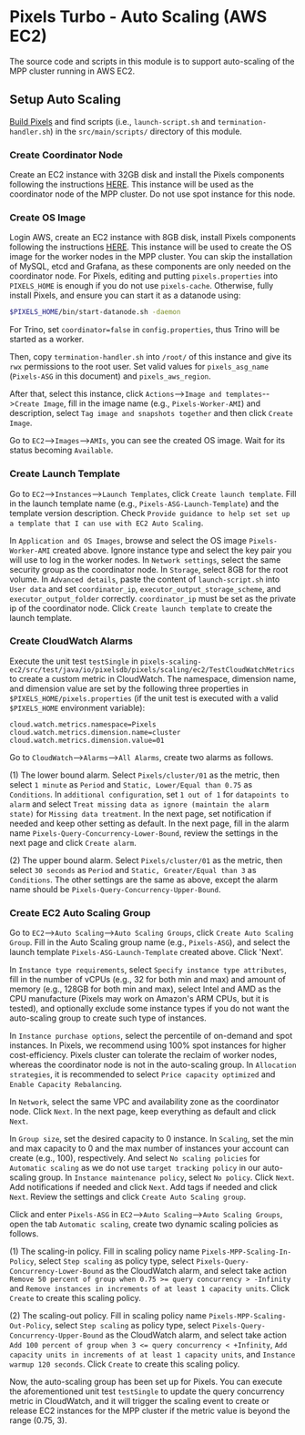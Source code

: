 # Pixels Turbo - Auto Scaling (AWS EC2)

The source code and scripts in this module is to support auto-scaling of the MPP cluster running in AWS EC2.

## Setup Auto Scaling

[Build Pixels](../../README.md#build-pixels) and find scripts (i.e., `launch-script.sh` and `termination-handler.sh`) 
in the `src/main/scripts/` directory of this module.

### Create Coordinator Node

Create an EC2 instance with 32GB disk and install the Pixels components following the instructions [HERE](../../docs/INSTALL.md).
This instance will be used as the coordinator node of the MPP cluster.
Do not use spot instance for this node.

### Create OS Image

Login AWS, create an EC2 instance with 8GB disk, install Pixels components following the instructions [HERE](../../docs/INSTALL.md).
This instance will be used to create the OS image for the worker nodes in the MPP cluster.
You can skip the installation of MySQL, etcd and Grafana, as these components are only needed on the coordinator node.
For Pixels, editing and putting `pixels.properties` into `PIXELS_HOME` is enough if you do not use `pixels-cache`.
Otherwise, fully install Pixels, and ensure you can start it as a datanode using:
```bash
$PIXELS_HOME/bin/start-datanode.sh -daemon
```
For Trino, set `coordinator=false` in `config.properties`, thus Trino will be started as a worker.

Then, copy `termination-handler.sh` into `/root/` of this instance and give its `rwx` permissions to the root user.
Set valid values for `pixels_asg_name` (`Pixels-ASG` in this document) and `pixels_aws_region`.

After that, select this instance, click `Actions`-->`Image and templates`-->`Create Image`, fill in the image name (e.g., `Pixels-Worker-AMI`) and description, 
select `Tag image and snapshots together` and then click `Create Image`.

Go to `EC2`-->`Images`-->`AMIs`, you can see the created OS image. Wait for its status becoming `Available`.

### Create Launch Template

Go to `EC2`-->`Instances`-->`Launch Templates`, click `Create launch template`.
Fill in the launch template name (e.g., `Pixels-ASG-Launch-Template`) and the template version description.
Check `Provide guidance to help set set up a template that I can use with EC2 Auto Scaling`.

In `Application and OS Images`, browse and select the OS image `Pixels-Worker-AMI` created above.
Ignore instance type and select the key pair you will use to log in the worker nodes.
In `Network settings`, select the same security group as the coordinator node.
In `Storage`, select 8GB for the root volume.
In `Advanced details`, paste the content of `launch-script.sh` into `User data` and set `coordinator_ip`, 
`executor_output_storage_scheme`, and `executor_output_folder` correctly.
`coordinator_ip` must be set as the private ip of the coordinator node.
Click `Create launch template` to create the launch template.

### Create CloudWatch Alarms

Execute the unit test `testSingle` in `pixels-scaling-ec2/src/test/java/io/pixelsdb/pixels/scaling/ec2/TestCloudWatchMetrics`
to create a custom metric in CloudWatch. The namespace, dimension name, and dimension value are set by the following three
properties in `$PIXELS_HOME/pixels.properties` (if the unit test is executed with a valid `$PIXELS_HOME` environment variable):
```properties
cloud.watch.metrics.namespace=Pixels
cloud.watch.metrics.dimension.name=cluster
cloud.watch.metrics.dimension.value=01
```
Go to `CloudWatch`-->`Alarms`-->`All Alarms`, create two alarms as follows.

(1) The lower bound alarm. Select `Pixels/cluster/01` as the metric, then select `1 minute` as `Period` and 
`Static, Lower/Equal than 0.75` as `Conditions`. In `additional configuration`, set `1 out of 1` for `datapoints to alarm` and select
`Treat missing data as ignore (maintain the alarm state)` for `Missing data treatment`. In the next page, set notification if needed
and keep other setting as default. In the next page, fill in the alarm name `Pixels-Query-Concurrency-Lower-Bound`, review the settings
in the next page and click `Create alarm`.

(2) The upper bound alarm. Select `Pixels/cluster/01` as the metric, then select `30 seconds` as `Period` and
`Static, Greater/Equal than 3` as `Conditions`. The other settings are the same as above, except the alarm name should be
`Pixels-Query-Concurrency-Upper-Bound`.

### Create EC2 Auto Scaling Group

Go to `EC2`-->`Auto Scaling`-->`Auto Scaling Groups`, click `Create Auto Scaling Group`.
Fill in the Auto Scaling group name (e.g., `Pixels-ASG`), and select the launch template `Pixels-ASG-Launch-Template` created above. 
Click 'Next'.

In `Instance type requirements`, select `Specify instance type attributes`, fill in the number of vCPUs 
(e.g., 32 for both min and max) and amount of memory (e.g., 128GB for both min and max), select Intel and AMD as the CPU manufacture 
(Pixels may work on Amazon's ARM CPUs, but it is tested),
and optionally exclude some instance types if you do not want the auto-scaling group to create such type of instances.

In `Instance purchase options`, select the percentile of on-demand and spot instances. 
In Pixels, we recommend using 100% spot instances for higher cost-efficiency. 
Pixels cluster can tolerate the reclaim of worker nodes, whereas the coordinator node is not in the auto-scaling group.
In `Allocation strategies`, it is recommended to select `Price capacity optimized` and `Enable Capacity Rebalancing`.

In `Network`, select the same VPC and availability zone as the coordinator node. Click `Next`.
In the next page, keep everything as default and click `Next`.

In `Group size`, set the desired capacity to 0 instance.
In `Scaling`, set the min and max capacity to 0 and the max number of instances your account can create (e.g., 100), respectively.
And select `No scaling policies` for `Automatic scaling` as we do not use `target tracking policy` in our auto-scaling group.
In `Instance maintenance policy`, select `No policy`. Click `Next`. Add notifications if needed and click `Next`.
Add tags if needed and click `Next`. Review the settings and click `Create Auto Scaling group`.

Click and enter `Pixels-ASG` in `EC2`-->`Auto Scaling`-->`Auto Scaling Groups`, open the tab `Automatic scaling`, create two dynamic scaling policies
as follows.

(1) The scaling-in policy. Fill in scaling policy name `Pixels-MPP-Scaling-In-Policy`, select `Step scaling` as policy type, select `Pixels-Query-Concurrency-Lower-Bound` as the
CloudWatch alarm, and select take action `Remove 50 percent of group when 0.75 >= query concurrency > -Infinity` and `Remove instances in increments of at least 1 capacity units`.
Click `Create` to create this scaling policy.

(2) The scaling-out policy. Fill in scaling policy name `Pixels-MPP-Scaling-Out-Policy`, select `Step scaling` as policy type, select `Pixels-Query-Concurrency-Upper-Bound` as the
CloudWatch alarm, and select take action `Add 100 percent of group when 3 <= query concurrency < +Infinity`, `Add capacity units in increments of at least 1 capacity units`, 
and `Instance warmup 120 seconds`. Click `Create` to create this scaling policy.

Now, the auto-scaling group has been set up for Pixels. You can execute the aforementioned unit test `testSingle` to update the query concurrency metric
in CloudWatch, and it will trigger the scaling event to create or release EC2 instances for the MPP cluster if the metric value is beyond the range (0.75, 3).
